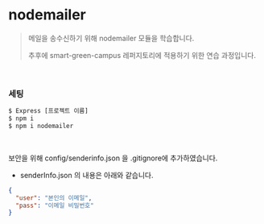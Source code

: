 # nodemailer

> 메일을 송수신하기 위해 nodemailer 모듈을 학습합니다.
>
> 추후에 smart-green-campus 레퍼지토리에 적용하기 위한 연습 과정입니다.

<br/>

### 세팅
```bash
$ Express [프로젝트 이름]
$ npm i
$ npm i nodemailer
```

<br/>

보안을 위해 config/senderinfo.json 을 .gitignore에 추가하였습니다.
- senderInfo.json 의 내용은 아래와 같습니다.
```json
{
  "user": "본인의 이메일",
  "pass": "이메일 비밀번호"
}
```